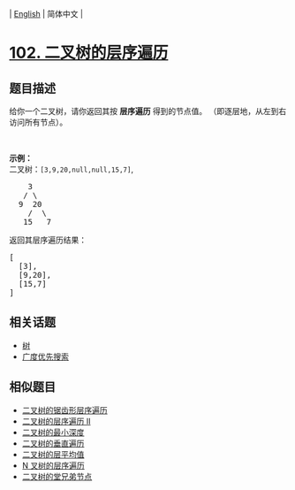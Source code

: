 
| [English](README_EN.md) | 简体中文 |

# [102. 二叉树的层序遍历](https://leetcode-cn.com/problems/binary-tree-level-order-traversal/)

## 题目描述

<p>给你一个二叉树，请你返回其按 <strong>层序遍历</strong> 得到的节点值。 （即逐层地，从左到右访问所有节点）。</p>

<p> </p>

<p><strong>示例：</strong><br />
二叉树：<code>[3,9,20,null,null,15,7]</code>,</p>

<pre>
    3
   / \
  9  20
    /  \
   15   7
</pre>

<p>返回其层序遍历结果：</p>

<pre>
[
  [3],
  [9,20],
  [15,7]
]
</pre>


## 相关话题

- [树](https://leetcode-cn.com/tag/tree)
- [广度优先搜索](https://leetcode-cn.com/tag/breadth-first-search)

## 相似题目

- [二叉树的锯齿形层序遍历](../binary-tree-zigzag-level-order-traversal/README.md)
- [二叉树的层序遍历 II](../binary-tree-level-order-traversal-ii/README.md)
- [二叉树的最小深度](../minimum-depth-of-binary-tree/README.md)
- [二叉树的垂直遍历](../binary-tree-vertical-order-traversal/README.md)
- [二叉树的层平均值](../average-of-levels-in-binary-tree/README.md)
- [N 叉树的层序遍历](../n-ary-tree-level-order-traversal/README.md)
- [二叉树的堂兄弟节点](../cousins-in-binary-tree/README.md)
